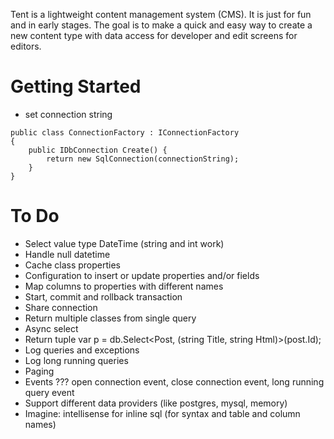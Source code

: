 ﻿Tent is a lightweight content management system (CMS). It is just for fun and in early stages. The goal is to make a quick and easy way to create a new content type with data access for developer and edit screens for editors.

# Getting Started
* set connection string
```
public class ConnectionFactory : IConnectionFactory
{
	public IDbConnection Create() {
		return new SqlConnection(connectionString);
	}
}
```

# To Do
* Select value type DateTime (string and int work)
* Handle null datetime
* Cache class properties
* Configuration to insert or update properties and/or fields
* Map columns to properties with different names
* Start, commit and rollback transaction
* Share connection
* Return multiple classes from single query
* Async select
* Return tuple var p = db.Select<Post, (string Title, string Html)>(post.Id);
* Log queries and exceptions
* Log long running queries
* Paging
* Events ??? open connection event, close connection event, long running query event
* Support different data providers (like postgres, mysql, memory)
* Imagine: intellisense for inline sql (for syntax and table and column names)